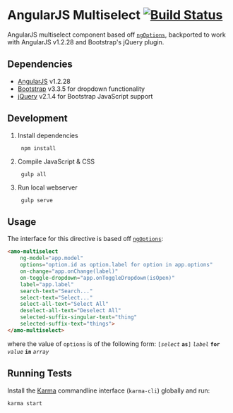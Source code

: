 # AngularJS Multiselect [![Build Status](https://travis-ci.org/namoscato/angular-multiselect.svg?branch=backport)](https://travis-ci.org/namoscato/angular-multiselect)

AngularJS multiselect component based off [`ngOptions`](https://docs.angularjs.org/api/ng/directive/ngOptions), backported to work with AngularJS v1.2.28 and Bootstrap's jQuery plugin.

## Dependencies

* [AngularJS](https://angularjs.org/) v1.2.28
* [Bootstrap](http://getbootstrap.com/) v3.3.5 for dropdown functionality
* [jQuery](https://jquery.com/) v2.1.4 for Bootstrap JavaScript support

## Development

1. Install dependencies

        npm install

2. Compile JavaScript & CSS

        gulp all

3. Run local webserver

        gulp serve

## Usage

The interface for this directive is based off [`ngOptions`](https://docs.angularjs.org/api/ng/directive/ngOptions):

```html
<amo-multiselect
    ng-model="app.model"
    options="option.id as option.label for option in app.options"
    on-change="app.onChange(label)"
    on-toggle-dropdown="app.onToggleDropdown(isOpen)"
    label="app.label"
    search-text="Search..."
    select-text="Select..."
    select-all-text="Select All"
    deselect-all-text="Deselect All"
    selected-suffix-singular-text="thing"
    selected-suffix-text="things">
</amo-multiselect>
```

where the value of `options` is of the following form: `[`_`select`_ **`as`**`]` _`label`_ **`for`** _`value`_ **`in`** _`array`_

## Running Tests

Install the [Karma](http://karma-runner.github.io/) commandline interface (`karma-cli`) globally and run:

    karma start
